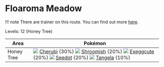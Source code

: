# Floaroma Meadow

!!! note
    There are trainer on this route. You can find out more [here](/trainer_changes/floaroma_meadow/).

Levels: 12 (Honey Tree)

Area       | Pokémon
---        | ---
Honey Tree | ![][420]  [Cherubi] (30%) ![][285]  [Shroomish] (20%) ![][102]  [Exeggcute] (20%)  ![][273]  [Seedot] (20%) ![][114]  [Tangela] (10%)


[Exeggcute]: /pokemon_changes/102/
[Tangela]: /pokemon_changes/114/
[Seedot]: /pokemon_changes/273/
[Shroomish]: /pokemon_changes/285/
[Cherubi]: /pokemon_changes/420/
[102]: /img/pokemon/102.png
[114]: /img/pokemon/114.png
[273]: /img/pokemon/273.png
[285]: /img/pokemon/285.png
[420]: /img/pokemon/420.png
